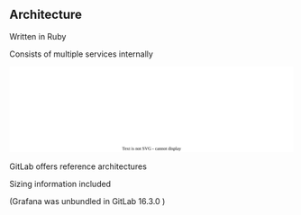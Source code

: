 <!-- .slide: id="gitlab_architecture" -->

## Architecture

Written in Ruby <i class="fa-duotone fa-gem fa-duotone-colors"></i>

Consists of multiple services internally

![](150_gitlab/000_intro/components.drawio.svg) <!-- .element: style="width: 75%;" -->

GitLab offers reference architectures [<i class="fa-solid fa-arrow-up-right-from-square"></i>](https://docs.gitlab.com/ee/administration/reference_architectures/)

Sizing information included <i class="fa-duotone fa-stars fa-duotone-colors"></i>

(Grafana was unbundled in GitLab 16.3.0 [](https://docs.gitlab.com/ee/update/deprecations.html?removal_milestone=16.3#bundled-grafana-deprecated-and-disabled))
